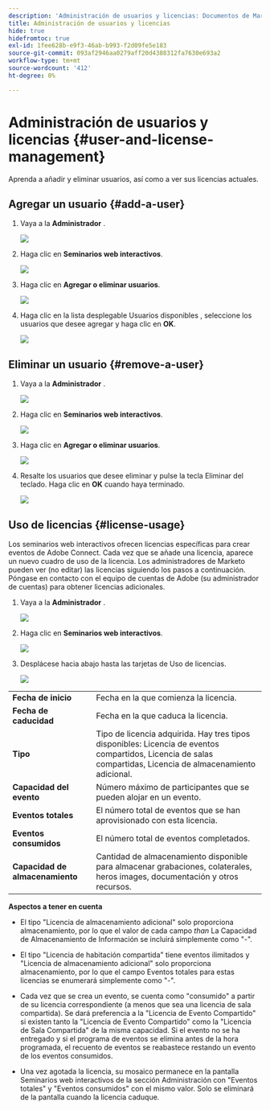 ```yaml
---
description: 'Administración de usuarios y licencias: Documentos de Marketo: Documentación del producto'
title: Administración de usuarios y licencias
hide: true
hidefromtoc: true
exl-id: 1fee628b-e9f3-46ab-b993-f2d09fe5e183
source-git-commit: 093af2946aa0279aff20d4388312fa7630e693a2
workflow-type: tm+mt
source-wordcount: '412'
ht-degree: 0%

---
```


# Administración de usuarios y licencias {#user-and-license-management}

Aprenda a añadir y eliminar usuarios, así como a ver sus licencias actuales.

## Agregar un usuario {#add-a-user}

1. Vaya a la **Administrador** .

   ![](assets/user-and-license-management-1.png)

1. Haga clic en **Seminarios web interactivos**.

   ![](assets/user-and-license-management-2.png)

1. Haga clic en **Agregar o eliminar usuarios**.

   ![](assets/user-and-license-management-3.png)

1. Haga clic en la lista desplegable Usuarios disponibles , seleccione los usuarios que desee agregar y haga clic en **OK**.

   ![](assets/user-and-license-management-4.png)

## Eliminar un usuario {#remove-a-user}

1. Vaya a la **Administrador** .

   ![](assets/user-and-license-management-5.png)

1. Haga clic en **Seminarios web interactivos**.

   ![](assets/user-and-license-management-6.png)

1. Haga clic en **Agregar o eliminar usuarios**.

   ![](assets/user-and-license-management-7.png)

1. Resalte los usuarios que desee eliminar y pulse la tecla Eliminar del teclado. Haga clic en **OK** cuando haya terminado.

   ![](assets/user-and-license-management-8.png)

## Uso de licencias {#license-usage}

Los seminarios web interactivos ofrecen licencias específicas para crear eventos de Adobe Connect. Cada vez que se añade una licencia, aparece un nuevo cuadro de uso de la licencia. Los administradores de Marketo pueden ver (no editar) las licencias siguiendo los pasos a continuación. Póngase en contacto con el equipo de cuentas de Adobe (su administrador de cuentas) para obtener licencias adicionales.

1. Vaya a la **Administrador** .

   ![](assets/user-and-license-management-9.png)

1. Haga clic en **Seminarios web interactivos**.

   ![](assets/user-and-license-management-10.png)

1. Desplácese hacia abajo hasta las tarjetas de Uso de licencias.

   ![](assets/user-and-license-management-11.png)

<table> 
  <tr> 
   <td><b>Fecha de inicio</b></td>
   <td>Fecha en la que comienza la licencia.</td>
  </tr>
  <tr> 
   <td><b>Fecha de caducidad</b></td>
   <td>Fecha en la que caduca la licencia.</td>
  </tr>
  <tr> 
   <td><b>Tipo</b></td>
   <td>Tipo de licencia adquirida. Hay tres tipos disponibles: Licencia de eventos compartidos, Licencia de salas compartidas, Licencia de almacenamiento adicional.</td>
  </tr>
  <tr> 
   <td><b>Capacidad del evento</b></td>
   <td>Número máximo de participantes que se pueden alojar en un evento.</td>
  </tr>
  <tr> 
   <td><b>Eventos totales</b></td>
   <td>El número total de eventos que se han aprovisionado con esta licencia.</td>
  </tr>
  <tr> 
   <td><b>Eventos consumidos</b></td>
   <td>El número total de eventos completados.</td>
  </tr>
  <tr> 
   <td><b>Capacidad de almacenamiento</b></td>
   <td>Cantidad de almacenamiento disponible para almacenar grabaciones, colaterales, heros images, documentación y otros recursos.</td>
  </tr>
  </tbody>
</table>

**Aspectos a tener en cuenta**

* El tipo &quot;Licencia de almacenamiento adicional&quot; solo proporciona almacenamiento, por lo que el valor de cada campo _than_ La Capacidad de Almacenamiento de Información se incluirá simplemente como &quot;-&quot;.

* El tipo &quot;Licencia de habitación compartida&quot; tiene eventos ilimitados y &quot;Licencia de almacenamiento adicional&quot; solo proporciona almacenamiento, por lo que el campo Eventos totales para estas licencias se enumerará simplemente como &quot;-&quot;.

* Cada vez que se crea un evento, se cuenta como &quot;consumido&quot; a partir de su licencia correspondiente (a menos que sea una licencia de sala compartida). Se dará preferencia a la &quot;Licencia de Evento Compartido&quot; si existen tanto la &quot;Licencia de Evento Compartido&quot; como la &quot;Licencia de Sala Compartida&quot; de la misma capacidad. Si el evento no se ha entregado y si el programa de eventos se elimina antes de la hora programada, el recuento de eventos se reabastece restando un evento de los eventos consumidos.

* Una vez agotada la licencia, su mosaico permanece en la pantalla Seminarios web interactivos de la sección Administración con &quot;Eventos totales&quot; y &quot;Eventos consumidos&quot; con el mismo valor. Solo se eliminará de la pantalla cuando la licencia caduque.
